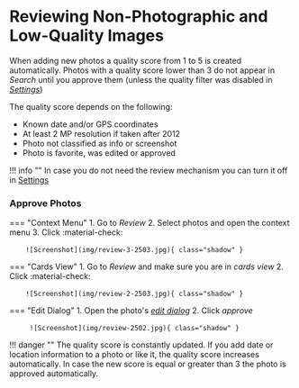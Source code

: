 # Reviewing Non-Photographic and Low-Quality Images #
When adding new photos a quality score from 1 to 5 is created automatically.
Photos with a quality score lower than 3 do not appear in *Search* until you approve them (unless the quality filter was disabled
in [*Settings*](../settings/general.md))

The quality score depends on the following:

* Known date and/or GPS coordinates
* At least 2 MP resolution if taken after 2012
* Photo not classified as info or screenshot
* Photo is favorite, was edited or approved

!!! info ""
    In case you do not need the review mechanism you can turn it off in [Settings](../settings/general.md)

### Approve Photos ###
=== "Context Menu"
    1. Go to *Review*
    2. Select photos and open the context menu
    3. Click :material-check:

        ![Screenshot](img/review-3-2503.jpg){ class="shadow" }

=== "Cards View"
     1. Go to *Review* and make sure you are in *cards view*
     2. Click :material-check:

        ![Screenshot](img/review-2-2503.jpg){ class="shadow" }

=== "Edit Dialog"
     1. Open the photo's  [*edit dialog*](edit.md)
     2. Click *approve*

         ![Screenshot](img/review-2502.jpg){ class="shadow" }



!!! danger ""
    The quality score is constantly updated. 
    If you add date or location information to a photo or like it, the quality score increases automatically. 
    In case the new score is equal or greater than 3 the photo is approved automatically.

